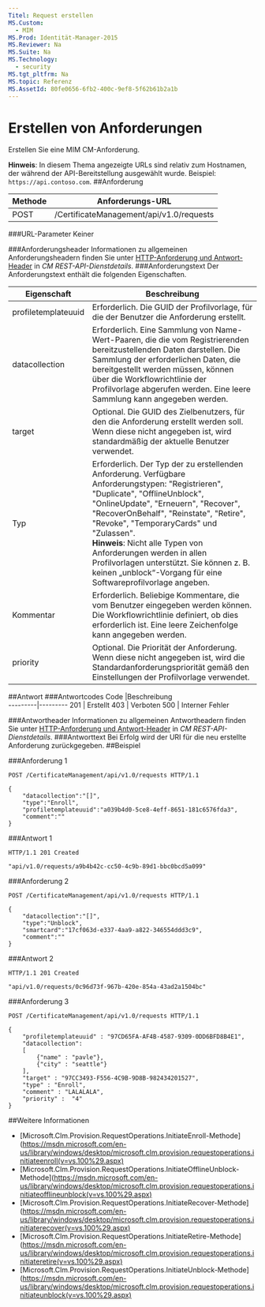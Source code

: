 ```yaml
---
Titel: Request erstellen
MS.Custom:
  - MIM
MS.Prod: Identität-Manager-2015
MS.Reviewer: Na
MS.Suite: Na
MS.Technology:
  - security
MS.tgt_pltfrm: Na
MS.topic: Referenz
MS.AssetId: 80fe0656-6fb2-400c-9ef8-5f62b61b2a1b
---
```

# Erstellen von Anforderungen
Erstellen Sie eine MIM CM-Anforderung.

**Hinweis**: In diesem Thema angezeigte URLs sind relativ zum Hostnamen, der während der API-Bereitstellung ausgewählt wurde. Beispiel: `https://api.contoso.com`.
##Anforderung


Methode  |Anforderungs-URL  
---------|---------
POST     |/CertificateManagement/api/v1.0/requests

###URL-Parameter
Keiner

###Anforderungsheader
Informationen zu allgemeinen Anforderungsheadern finden Sie unter [HTTP-Anforderung und Antwort-Header](certificate-management-rest-api-service-details.md#HttpHeaders) in *CM REST-API-Dienstdetails*.
###Anforderungstext
Der Anforderungstext enthält die folgenden Eigenschaften.

Eigenschaft | Beschreibung
---------|-----------
profiletemplateuuid | Erforderlich. Die GUID der Profilvorlage, für die der Benutzer die Anforderung erstellt.
datacollection | Erforderlich. Eine Sammlung von Name-Wert-Paaren, die die vom Registrierenden bereitzustellenden Daten darstellen. Die Sammlung der erforderlichen Daten, die bereitgestellt werden müssen, können über die Workflowrichtlinie der Profilvorlage abgerufen werden. Eine leere Sammlung kann angegeben werden.
target | Optional. Die GUID des Zielbenutzers, für den die Anforderung erstellt werden soll. Wenn diese nicht angegeben ist, wird standardmäßig der aktuelle Benutzer verwendet.
Typ | Erforderlich. Der Typ der zu erstellenden Anforderung. Verfügbare Anforderungstypen: "Registrieren", "Duplicate", "OfflineUnblock", "OnlineUpdate", "Erneuern", "Recover", "RecoverOnBehalf", "Reinstate", "Retire", "Revoke", "TemporaryCards" und "Zulassen".<br/>**Hinweis**: Nicht alle Typen von Anforderungen werden in allen Profilvorlagen unterstützt. Sie können z. B. keinen „unblock“-Vorgang für eine Softwareprofilvorlage angeben.
Kommentar | Erforderlich. Beliebige Kommentare, die vom Benutzer eingegeben werden können. Die Workflowrichtlinie definiert, ob dies erforderlich ist. Eine leere Zeichenfolge kann angegeben werden.
priority | Optional. Die Priorität der Anforderung. Wenn diese nicht angegeben ist, wird die Standardanforderungspriorität gemäß den Einstellungen der Profilvorlage verwendet.


##Antwort
###Antwortcodes
Code  |Beschreibung  
---------|---------
201     | Erstellt
403 | Verboten
500 | Interner Fehler

###Antwortheader
Informationen zu allgemeinen Antwortheadern finden Sie unter [HTTP-Anforderung und Antwort-Header](certificate-management-rest-api-service-details.md#HttpHeaders) in *CM REST-API-Dienstdetails*.
###Antworttext
Bei Erfolg wird der URI für die neu erstellte Anforderung zurückgegeben.
##Beispiel

###Anforderung 1
```
POST /CertificateManagement/api/v1.0/requests HTTP/1.1

{
    "datacollection":"[]",
    "type":"Enroll",
    "profiletemplateuuid":"a039b4d0-5ce8-4eff-8651-181c6576fda3",
    "comment":""
}
```
###Antwort 1
```
HTTP/1.1 201 Created

"api/v1.0/requests/a9b4b42c-cc50-4c9b-89d1-bbc0bcd5a099"
```
###Anforderung 2
```
POST /CertificateManagement/api/v1.0/requests HTTP/1.1

{  
    "datacollection":"[]",
    "type":"Unblock",
    "smartcard":"17cf063d-e337-4aa9-a822-346554ddd3c9",
    "comment":""
}
```
###Antwort 2
```
HTTP/1.1 201 Created

"api/v1.0/requests/0c96d73f-967b-420e-854a-43ad2a1504bc"
```       

###Anforderung 3
```
POST /CertificateManagement/api/v1.0/requests HTTP/1.1

{
    "profiletemplateuuid" : "97CD65FA-AF4B-4587-9309-0DD6BFD8B4E1",
    "datacollection":
    [
        {"name" : "pavle"},
        {"city" : "seattle"}
    ],
    "target" : "97CC3493-F556-4C9B-9D8B-982434201527",
    "type" : "Enroll",
    "comment" : "LALALALA",
    "priority" :  "4"
}
```
##Weitere Informationen

- [Microsoft.Clm.Provision.RequestOperations.InitiateEnroll-Methode](https://msdn.microsoft.com/en-us/library/windows/desktop/microsoft.clm.provision.requestoperations.initiateenroll(v=vs.100%29.aspx)
- [Microsoft.Clm.Provision.RequestOperations.InitiateOfflineUnblock-Methode](https://msdn.microsoft.com/en-us/library/windows/desktop/microsoft.clm.provision.requestoperations.initiateofflineunblock(v=vs.100%29.aspx)
- [Microsoft.Clm.Provision.RequestOperations.InitiateRecover-Methode](https://msdn.microsoft.com/en-us/library/windows/desktop/microsoft.clm.provision.requestoperations.initiaterecover(v=vs.100%29.aspx)
- [Microsoft.Clm.Provision.RequestOperations.InitiateRetire-Methode](https://msdn.microsoft.com/en-us/library/windows/desktop/microsoft.clm.provision.requestoperations.initiateretire(v=vs.100%29.aspx)
- [Microsoft.Clm.Provision.RequestOperations.InitiateUnblock-Methode](https://msdn.microsoft.com/en-us/library/windows/desktop/microsoft.clm.provision.requestoperations.initiateunblock(v=vs.100%29.aspx)
<!--HONumber=Mar16_HO1-->
